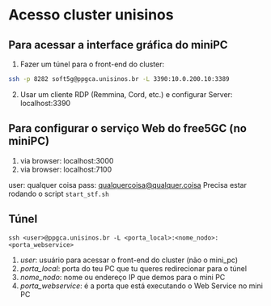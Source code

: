 # Acesso cluster unisinos

## Para acessar a interface gráfica do miniPC

1. Fazer um túnel para o front-end do cluster:

```sh
ssh -p 8282 soft5g@ppgca.unisinos.br -L 3390:10.0.200.10:3389
```

2. Usar um cliente RDP (Remmina, Cord, etc.) e configurar 
Server: localhost:3390

## Para configurar o serviço Web do free5GC (no miniPC)

1. via browser: localhost:3000
2. via browser: localhost:7100

user: qualquer coisa
pass: qualquercoisa@qualquer.coisa
Precisa estar rodando o script `start_stf.sh`

## Túnel

`ssh <user>@ppgca.unisinos.br -L <porta_local>:<nome_nodo>:<porta_webservice>`

1. *user*: usuário para acessar o front-end do cluster (não o mini_pc)
2. *porta_local*: porta do teu PC que tu queres redirecionar para o túnel
3. *nome_nodo*: nome ou endereço IP que demos para o mini PC
4. *porta_webservice*: é a porta que está executando o Web Service no mini PC
